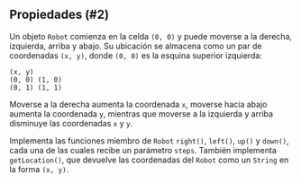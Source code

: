 ## Propiedades (#2)

Un objeto `Robot` comienza en la celda `(0, 0)` y puede moverse a la derecha, izquierda, arriba y abajo. Su ubicación se almacena como un par de coordenadas `(x, y)`, donde `(0, 0)` es la esquina superior izquierda:

```text
(x, y)
(0, 0) (1, 0)
(0, 1) (1, 1)
```

Moverse a la derecha aumenta la coordenada `x`, moverse hacia abajo aumenta la coordenada `y`, mientras que moverse a la izquierda y arriba disminuye las coordenadas `x` y `y`.

Implementa las funciones miembro de `Robot` `right()`, `left()`, `up()` y `down()`, cada una de las cuales recibe un parámetro `steps`. También implementa `getLocation()`, que devuelve las coordenadas del `Robot` como un `String` en la forma `(x, y)`.